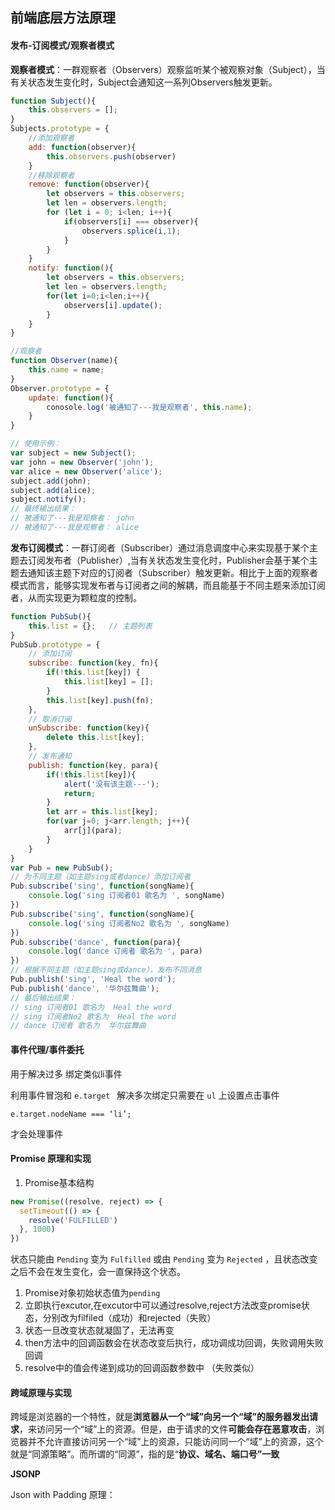 ## 前端底层方法原理

#### 发布-订阅模式/观察者模式

**观察者模式**：一群观察者（Observers）观察监听某个被观察对象（Subject），当有关状态发生变化时，Subject会通知这一系列Observers触发更新。

```javascript
function Subject(){
	this.observers = [];
}
Subjects.prototype = {
    //添加观察者
    add: function(observer){
        this.observers.push(observer)
    }
    //移除观察者
    remove: function(observer){
        let observers = this.observers;
        let len = observers.length;
        for (let i = 0; i<len; i++){
            if(observers[i] === observer){
                observers.splice(i,1);
            }
        }
    }
	notify: function(){
        let observers = this.observers;
        let len = observers.length;
        for(let i=0;i<len;i++){
            observers[i].update();
        }
    }
}

//观察者
function Observer(name){
    this.name = name;
}
Observer.prototype = {
    update: function(){
        conosole.log('被通知了---我是观察者', this.name);
    }
}

// 使用示例：
var subject = new Subject();
var john = new Observer('john');
var alice = new Observer('alice');
subject.add(john);
subject.add(alice);
subject.notify();  
// 最终输出结果：
// 被通知了---我是观察者： john
// 被通知了---我是观察者： alice
```

**发布订阅模式**：一群订阅者（Subscriber）通过消息调度中心来实现基于某个主题去订阅发布者（Publisher）,当有关状态发生变化时，Publisher会基于某个主题去通知该主题下对应的订阅者（Subscriber）触发更新。相比于上面的观察者模式而言，能够实现发布者与订阅者之间的解耦，而且能基于不同主题来添加订阅者，从而实现更为颗粒度的控制。

```javascript
function PubSub(){
    this.list = {};   // 主题列表
}
PubSub.prototype = {
    // 添加订阅
    subscribe: function(key, fn){
        if(!this.list[key]) {
            this.list[key] = [];
        }
        this.list[key].push(fn);
    },
    // 取消订阅
    unSubscribe: function(key){
        delete this.list[key];
    },
    // 发布通知
    publish: function(key, para){
        if(!this.list[key]){
            alert('没有该主题---');
            return;
        }
        let arr = this.list[key];
        for(var j=0; j<arr.length; j++){
            arr[j](para);
        }
    }
}
var Pub = new PubSub();
// 为不同主题（如主题sing或者dance）添加订阅者
Pub.subscribe('sing', function(songName){
    console.log('sing 订阅者01 歌名为 ', songName)
})
Pub.subscribe('sing', function(songName){
    console.log('sing 订阅者No2 歌名为 ', songName)
})
Pub.subscribe('dance', function(para){
    console.log('dance 订阅者 歌名为 ', para)
})
// 根据不同主题（如主题sing或dance），发布不同消息
Pub.publish('sing', 'Heal the word');
Pub.publish('dance', '华尔兹舞曲');
// 最后输出结果：
// sing 订阅者01 歌名为  Heal the word
// sing 订阅者No2 歌名为  Heal the word
// dance 订阅者 歌名为  华尔兹舞曲
```

#### 事件代理/事件委托

 用于解决过多 绑定类似li事件 

 利用事件冒泡和 `e.target ` 解决多次绑定只需要在 `ul` 上设置点击事件

`e.target.nodeName === ‘li’;` 

才会处理事件



#### Promise 原理和实现

1. Promise基本结构

```javascript
new Promise((resolve, reject) => {
  setTimeout(() => {
    resolve('FULFILLED')
  }, 1000)
})
```

 状态只能由 `Pending` 变为 `Fulfilled` 或由 `Pending` 变为 `Rejected` ，且状态改变之后不会在发生变化，会一直保持这个状态。

1. Promise对象初始状态值为`pending`
2. 立即执行excutor,在excutor中可以通过resolve,reject方法改变promise状态，分别改为filfiled（成功）和rejected（失败）
3. 状态一旦改变状态就凝固了，无法再变
4. then方法中的回调函数会在状态改变后执行，成功调成功回调，失败调用失败回调
5. resolve中的值会传递到成功的回调函数参数中 （失败类似）



#### 跨域原理与实现

跨域是浏览器的一个特性，就是**浏览器从一个“域”向另一个“域”的服务器发出请求**，来访问另一个“域”上的资源。但是，由于请求的文件**可能会存在恶意攻击**，浏览器并不允许直接访问另一个“域”上的资源，只能访问同一个“域”上的资源，这个就是“同源策略”。而所谓的“同源”，指的是“**协议、域名、端口号”一致**

**JSONP**

Json with Padding 原理：<script>标签的跨域是不受同源策略限制的

我们向后端请求一个js文件，在这个js文件当中，返回一个函数的执行，而我们想要得到的数据，是这个函数的参数。比如，创建一个名叫jsonpData.js'的文件：

```js
showData({
  name: "Crimson fire",
  culture: "Yaaxil"
})
```

在前端发送请求的时候，服务器中，我们把这个js文件发送出去：

```js
if (req.url === '/jsonpData.js') {
    fs.readFile('./jsonpData.js', function (err, file) {
      res.setHeader('Content-Type', 'text/js');
      res.writeHead('200', "OK");
      res.end(file);
  });    
}
```

而在前端，我们创建请求对jsonpData.js文件的请求（添加一个script标签），之后，关键的地方来了：我们要在前端定义showData这个函数，来处理传送进来的数据！比如：

```js
const s = document.createElement("script");
s.src = "http://localhost:8082/jsonpData.js";
document.body.appendChild(s);

function showData(myObj) {
  document.getElementById("name").innerHTML = myObj.name;
  document.getElementById("culture").innerHTML = myObj.culture;
}
```

这样当jsonpData.js发送到前端的时候，里面的showData函数会按照前端的定义执行，就会把参数的值替换到id为name和culture的元素上。

不过JSONP只能处理GET请求，只是权宜之计。



**CORS(后端配置)**

CORS是Cross-Origin Resource Sharing的缩写。

CORS请求分两种：简单请求和预检请求。这样分类的原因是因为，有些请求会对服务器产生副作用（比如PUT或者DELETE请求，会更改现有的数据），因为浏览器需要通过OPTIONS方法预检，查看自己是否可以跨域。

1. **简单请求：**

   某些请求不会触发 [CORS 预检请求](https://developer.mozilla.org/zh-CN/docs/Web/HTTP/CORS#preflighted_requests)，对于简单请求，浏览器向服务器发起的request header中，会有一个origin字段，表示当前的“源”，服务器返回的response header中，会有一个Access-Control-Allow-Origin字段，里面写明允许那些“源”，浏览器发现两者一致，或者服务器允许所有的“源”，那么跨域成功！

   使用下列方法之一：

   [`GET`](https://developer.mozilla.org/zh-CN/docs/Web/HTTP/Methods/GET)

   [`HEAD`](https://developer.mozilla.org/zh-CN/docs/Web/HTTP/Methods/HEAD)

   [`POST`](https://developer.mozilla.org/zh-CN/docs/Web/HTTP/Methods/POST)

2. **预检请求：**

   而对于预检请求，则浏览器会向服务器发起一个OPTIONS请求，检查自己是否允许自己的实际请求。

   下面是一个NodeJS服务器配置CORS的例子，例子中允许所有的“源”的请求，请求方法是'PUT, GET, POST, DELETE, OPTIONS'：

```js
if (req.url === '/data') {
    res.setHeader('Access-Control-Allow-Origin', '*');
    res.setHeader('Access-Control-Allow-Headers', 'X-Requested-With');
    res.setHeader('Access-Control-Allow-Methods', 'PUT, GET, POST, DELETE, OPTIONS');
    res.setHeader('Content-Type', 'text/json');
    res.writeHead('200', 'OK');
    res.end(JSON.stringify(data)); 
  }
```



**反向代理**

跨域只是浏览器向服务器发送请求的时候，浏览器的限制。而服务器和服务器之间是没有跨域的限制的。反向代理是利用代理服务器接收到请求之后，转发给真正的服务器，并把结果返回到浏览器上。

下面这个例子使用vue-cli的http-proxy-middleware来做代理：在使用vue-cli创建的项目的本地运行中，创建vue.config.js文件，里面放入如下内容：

```js
module.exports = {
  devServer: {
    proxy: {
      '^/': {
        target: 'http://localhost:8082/' // api server
      }
    }
  }
}
```

这样，代理服务器就可以把收到的请求转发给`http://localhost:8082/`这个源。不过注意，在vue的代码中，ajax请求url不能直接写[http://localhost:8082/](https://link.zhihu.com/?target=http%3A//localhost%3A8082/)data，而是要写成“/data”的形式，这样这个请求才会被代理服务器收到，而不是直接发送给nodejs服务器。



#### webpack的原理, loader 和 plugin 是干什么的? 

**1. webpack常见配置**

```js
// 入口文件
  entry: {
    app: './src/js/index.js',
  },
  // 输出文件
  output: {
    filename: '[name].bundle.js',
    path: path.resolve(__dirname, 'dist'),
    publicPath: '/'     //确保文件资源能够在 http://localhost:3000 下正确访问
  },
  // 开发者工具 source-map
  devtool: 'inline-source-map',
  // 创建开发者服务器
  devServer: {
    contentBase: './dist',
    hot: true                // 热更新
  },
  plugins: [
    // 删除dist目录
    new CleanWebpackPlugin(['dist']),
    // 重新穿件html文件
    new HtmlWebpackPlugin({
      title: 'Output Management'
    }),
    // 以便更容易查看要修补(patch)的依赖
    new webpack.NamedModulesPlugin(),
    // 热更新模块
    new webpack.HotModuleReplacementPlugin()
  ],
  // 环境
  mode: "development",
  // loader配置
  module: {
    rules: [
      {
        test: /\.css$/,
        use: [
          'style-loader',
          'css-loader'
        ]
      },
      {
        test: /\.(png|svg|jpg|gif)$/,
        use: [
          'file-loader'
        ]
      }
    ]
  }

```

**2. 打包原理**

- 识别入口文件
- 通过逐层识别模块依赖。（Commonjs、amd或者es6的import，webpack都会对其进行分析。来获取代码的依赖）
- webpack做的就是分析代码。转换代码，编译代码，输出代码
- 最终形成打包后的代码



**3.  Loader**

loader是文件加载器，**它就是一个转换器，将A文件进行编译形成B文件，这里操作的是文件，比如将A.scss或A.less转变为B.css，单纯的文件转换过程.** 能够加载资源文件，并对这些文件进行一些处理，诸如编译、压缩等，最终一起打包到指定的文件中

- 处理一个文件可以使用多个loader，**loader的执行顺序是和本身的顺序是相反的，即最后一个loader最先执行，第一个loader最后执行。**
- 第一个执行的loader接收源文件内容作为参数，其他loader接收前一个执行的loader的返回值作为参数。最后执行的loader会返回此模块的JavaScript源码

reverse-loader.js

```js
module.exports = function (src) {
  if (src) {
    console.log('--- reverse-loader input:', src)
    src = src.split('').reverse().join('')
    console.log('--- reverse-loader output:', src)
  }
  return src;
}
```

uppercase-loader.js

```js
module.exports = function (src) {
  if (src) {
    console.log('--- uppercase-loader input:', src)
    src = src.charAt(0).toUpperCase() + src.slice(1)
    console.log('--- uppercase-loader output:', src)
  }
  // 这里为什么要这么写？因为直接返回转换后的字符串会报语法错误，
  // 这么写import后转换成可以使用的字符串
  return `module.exports = '${src}'`
}
```

```js
use: [
  './loader/uppercase-loader.js',
  './loader/reverse-loader.js'
]
```



**4.  Plugin**

plugin是一个扩展器，它丰富了wepack本身，**针对是loader结束后**，webpack打包的整个过程，它并不直接操作文件，而是**基于事件机制工作**，会监听webpack打包过程中的某些节点，执行广泛的任务。

##### 一个最简的插件

```js
class MyPlugin {
  // 构造方法
  constructor (options) {
    console.log('MyPlugin constructor:', options)
  }
  // 应用函数
  apply (compiler) {
    // 绑定钩子事件
    compiler.plugin('compilation', compilation => {
      console.log('MyPlugin')
    ))
  }
}

module.exports = MyPlugin
```

webpack配置

```js
const MyPlugin = require('./plugins/MyPlugin')
module.exports = {
  entry: {
    index: './src/js/index.js'
  },
  plugins: [
    ...,
    new MyPlugin({param: 'xxx'})
  ],
  ...
};
```



#### 事件循环原理

**Promise**

- Promise优先于setTimeout宏任务。所以，setTimeout回调会在最后执行
- Promise一旦被定义，就会立即执行
- Promise的reject和resolve是异步执行的回调。所以，resolve()会被放到回调队列中，在主函数执行完和setTimeout前调用
- await执行完后，会让出线程。async标记的函数会返回一个Promise对象

**Async**

- async function 声明将定义一个返回 AsyncFunction 对象的异步函数
- 当调用一个 async 函数时，会返回一个 Promise 对象
- 当这个 async 函数返回一个值时，Promise 的 resolve 方法会负责传递这个值
- 当 async 函数抛出异常时，Promise 的 reject 方法也会传递这个异常值

**await**

- await操作符用于等待一个Promise对象
- await表达式会暂停当前async
- function的执行，等待Promise处理完成，若Promise正常处理,其回调的resolve函数参数作为await表达式的值，继续执行async function
- await意味让出线程操作

```js
async function async1() {
    console.log('async1 start');
    await async2();
    console.log('async1 end');
}
async function async2() {
    console.log('async2');
}
console.log('script start');
setTimeout(function() {
    console.log('setTimeout');
}, 0)
async1();
new Promise(function(resolve) {
    console.log('promise1');
    resolve();
}).then(function() {
    console.log('promise2');
});
console.log('script end');
```

